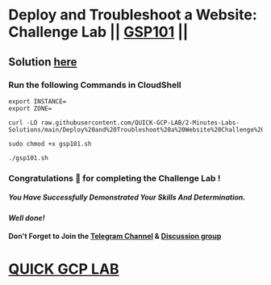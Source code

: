 # Deploy and Troubleshoot a Website: Challenge Lab || [GSP101](https://www.cloudskillsboost.google/focuses/1734?parent=catalog) ||

## Solution [here]()

### Run the following Commands in CloudShell

```
export INSTANCE=
export ZONE=
```
```
curl -LO raw.githubusercontent.com/QUICK-GCP-LAB/2-Minutes-Labs-Solutions/main/Deploy%20and%20Troubleshoot%20a%20Website%20Challenge%20Lab/gsp101.sh

sudo chmod +x gsp101.sh

./gsp101.sh
```

### Congratulations 🎉 for completing the Challenge Lab !

##### *You Have Successfully Demonstrated Your Skills And Determination.*

#### *Well done!*

#### Don't Forget to Join the [Telegram Channel](https://t.me/QuickGcpLab) & [Discussion group](https://t.me/QuickGcpLabChats)

# [QUICK GCP LAB](https://www.youtube.com/@quickgcplab)